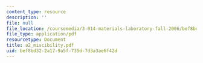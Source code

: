 ```yaml
---
content_type: resource
description: ''
file: null
file_location: /coursemedia/3-014-materials-laboratory-fall-2006/bef8bd322a179a5f735d7d3a3ae6f42d_a2_miscibility.pdf
file_type: application/pdf
resourcetype: Document
title: a2_miscibility.pdf
uid: bef8bd32-2a17-9a5f-735d-7d3a3ae6f42d
---
```

